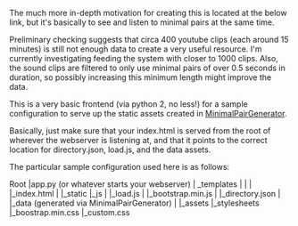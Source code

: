 The much more in-depth motivation for creating this is located at the below link, but it's basically to see and listen to minimal pairs at the same time.

Preliminary checking suggests that circa 400 youtube clips (each around 15 minutes) is still not enough data to create a very useful resource. I'm currently investigating feeding the system with closer to 1000 clips. Also, the sound clips are filtered to only use minimal pairs of over 0.5 seconds in duration, so possibly increasing this minimum length might improve the data.

This is a very basic frontend (via python 2, no less!) for a sample configuration to serve up the static assets created in [MinimalPairGenerator](https://github.com/lpmi-13/minimalPairGenerator).

Basically, just make sure that your index.html is served from the root of wherever the webserver is listening at, and that it points to the correct location for directory.json, load.js, and the data assets.

The particular sample configuration used here is as follows:

Root
  |app.py (or whatever starts your webserver)
  |
  _templates
  |  |
  |  |_index.html
  |
  |_static
     |_js
     | |_load.js
     | |_bootstrap.min.js
     | |_directory.json
     |
     |_data (generated via MinimalPairGenerator)
     |
     |_assets
       |_stylesheets
          |_boostrap.min.css
          |_custom.css
